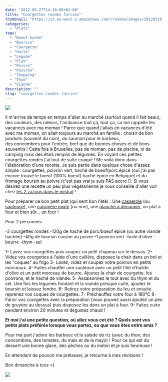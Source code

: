 ```yaml
---
date: "2012-05-27T14:10:00+02:00"
title: "Courgettes rondes farcies"
thumbnail: "https://s3.eu-west-2.amazonaws.com/crokmou/images/20120519_Courgettes_rondes_farcies_poivron_0024.jpg"
categories:
  - "Plats"
tags:
  - "Boeuf hache"
  - "Boursin"
  - "Courgette"
  - "Huile"
  - "Legume"
  - "Plat"
  - "Poivre"
  - "Poivron"
  - "Shopping"
  - "Thym"
  - "Viande"
description: ""
slug: "courgettes-rondes-farcies"
---
```


[![](http://2.bp.blogspot.com/-wYfhnX1P5os/UCbgGy0TV-I/AAAAAAAADCs/NWAL9CdNQz8/s320/20120519_Courgettes_rondes_farcies_poivron_0024.jpg)](http://2.bp.blogspot.com/-wYfhnX1P5os/UCbgGy0TV-I/AAAAAAAADCs/NWAL9CdNQz8/s1600/20120519_Courgettes_rondes_farcies_poivron_0024.jpg)

Il m'arrive de temps en temps d'aller au marché (surtout quand il fait beau), des couleurs, des odeurs, l'ambiance tout ça, tout ça, ca me rappelle les vacances avec ma moman ! Parce que quand j'allais en vacances d'été avec ma moman, on allait toujours au marché en famille : choisir de bon produits (souvent du coin), du saumon pour le barbeuc, des concombres pour l'entrée, bref que de bonnes choses et de bons souvenirs ! Cette fois à Bruxelles, pas de moman, pas de piscine, ni de camping mais des étals remplis de légumes. En voyant ces petites courgettes rondes j'ai tout de suite craqué ! Me voilà donc dans l'élaboration d'une recette. Je suis partie dans quelque chose d'assez simple : courgettes, poivron vert, haché de boeuf/porc épicé (oui j'ai pas encore trouvé le boeuf (100% boeuf) haché épicé en Belgique) et du fromage boursin au poivre (c'est pas vrai je suis PAS accro !). Si vous désirez une recette un peu plus végétarienne je vous conseille d'aller voir chez [les 2 zazous dans le mistral](http://mistralzazou.blogspot.com/2012/05/petits-farcis-vegetariens-ricotta.html) !

Pour préparer ce bon petit plat (qui sent bon l'été) : Une [casserole](http://www.rueducommerce.fr/m/pl/malid:115) (ou [sauteuse](http://www.rueducommerce.fr/m/pl/malid:15123301)), une [cuisinière mixte](http://www.rueducommerce.fr/index/cuisiniere%20mixte) (ou non), une [planche à découper](http://www.blogger.com/%22http://www.rueducommerce.fr/m/pl/malid:4820408%20%22), un plat à four et bien sûr... un [four](http://www.rueducommerce.fr/m/pl/malid:9404136) !

Pour 2 personnes

-2 courgettes rondes -120g de haché de porc/boeuf épicé (ou autre viande hachée) -40g de boursin cuisine au poivre -1 poivron vert -huile d'olive -beurre -thym -sel

1- Lavez vos courgettes puis coupez un petit chapeau sur le dessus. 2- Videz vos courgettes à l'aide d'une cuillère, disposez la chair dans un bol et les "coques" au frigo 3- Lavez, videz et coupez votre poivron en petits morceaux. 4- Faites chauffer une sauteuse avec un petit filet d'huilde d'olive et un petit morceau de beurre. Ajoutez la chair de courgette, les poivrons, et le haché de viande. 5- Assaisonnez le tout avec du thym et du sel. Une fois les legumes fondant et la viande presque cuite, ajoutez le boursin et laissez fondre. 6- Retirez votre préparation du feu et ensuite reprenez vos coques de courgettes. 7- Préchauffez votre four à 180°C 8- Farcir vos courgettes avec la preparation (vous pouvez aussi ajoutez un peu de gruyère au dessus) puis disposez les dans un plat à four. 9- Faites cuire pendant environ 20 minutes et dégustez chaud !

**Et moi j'ai une petite question, où allez vous cet été ? Quels sont vos petits plats préférés lorsque vous partez, ou que vous êtes entre amis ?**

Pour ma part j'adore les barbeuc et la salade de riz (avec du thon, des concombres, des tomates, du mais et de la mayo) ! Pour ce qui est du dessert une bonne glace, des pêches ou du melon et je suis heureuse !

En attendant de pouvoir me prélasser, je retourne à mes révisions !

Bon dimanche à tous =)

[![](http://1.bp.blogspot.com/-7DPn2lv5DHs/T8InosiRAiI/AAAAAAAACcU/72rAhOPEyGw/s1600/cute-white-kitten-head-emoticon-110.gif)](http://1.bp.blogspot.com/-7DPn2lv5DHs/T8InosiRAiI/AAAAAAAACcU/72rAhOPEyGw/s1600/cute-white-kitten-head-emoticon-110.gif)
